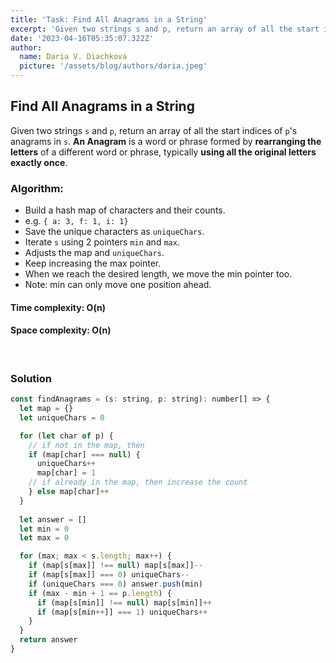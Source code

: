 ```yaml
---
title: 'Task: Find All Anagrams in a String'
excerpt: 'Given two strings s and p, return an array of all the start indices of p's anagrams in s. An Anagram is a word or phrase formed by rearranging the letters of a different word or phrase, typically using all the original letters exactly once.'
date: '2023-04-16T05:35:07.322Z'
author:
  name: Daria V. Diachkova
  picture: '/assets/blog/authors/daria.jpeg'
---
```


## Find All Anagrams in a String

Given two strings `s` and `p`, return an array of all the start indices of `p`'s anagrams in `s`. **An Anagram** is a word or phrase formed by **rearranging the letters** of a different word or phrase, typically **using all the original letters exactly once**.

### Algorithm:
- Build a hash map of characters and their counts. 
- e.g. `{ a: 3, f: 1, i: 1}`
- Save the unique characters as `uniqueChars`.
- Iterate `s` using 2 pointers `min` and `max`. 
- Adjusts the map and `uniqueChars`.
- Keep increasing the max pointer. 
- When we reach the desired length, we move the min pointer too.
- Note: min can only move one position ahead.

####  Time complexity: O(n)
#### Space complexity: O(n)

<br />


### Solution


```js
const findAnagrams = (s: string, p: string): number[] => {
  let map = {}
  let uniqueChars = 0

  for (let char of p) {
    // if not in the map, then 
    if (map[char] === null) {
      uniqueChars++
      map[char] = 1
    // if already in the map, then increase the count
    } else map[char]++
  }
    
  let answer = []
  let min = 0
  let max = 0

  for (max; max < s.length; max++) {
    if (map[s[max]] !== null) map[s[max]]--
    if (map[s[max]] === 0) uniqueChars--
    if (uniqueChars === 0) answer.push(min)
    if (max - min + 1 == p.length) {
      if (map[s[min]] !== null) map[s[min]]++
      if (map[s[min++]] === 1) uniqueChars++
    }
  }
  return answer
}
```
